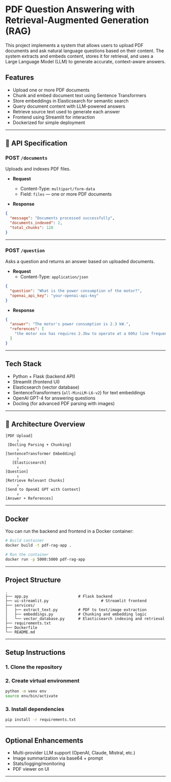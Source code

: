 # PDF Question Answering with Retrieval-Augmented Generation (RAG)

This project implements a system that allows users to upload PDF documents and ask natural language questions based on their content. The system extracts and embeds content, stores it for retrieval, and uses a Large Language Model (LLM) to generate accurate, context-aware answers.

##  Features

-  Upload one or more PDF documents
-  Chunk and embed document text using Sentence Transformers
-  Store embeddings in Elasticsearch for semantic search
-  Query document content with LLM-powered answers
-  Retrieve source text used to generate each answer
-  Frontend using Streamlit for interaction
-  Dockerized for simple deployment

---

## 🧪 API Specification

### POST `/documents`

Uploads and indexes PDF files.

- **Request**
  - Content-Type: `multipart/form-data`
  - Field: `files` — one or more PDF documents

- **Response**
```json
{
  "message": "Documents processed successfully",
  "documents_indexed": 2,
  "total_chunks": 128
}
```

---

### POST `/question`

Asks a question and returns an answer based on uploaded documents.

- **Request**
  - Content-Type: `application/json`
```json
{
  "question": "What is the power consumption of the motor?",
  "openai_api_key": "your-openai-api-key"
}
```

- **Response**
```json
{
  "answer": "The motor's power consumption is 2.3 kW.",
  "references": [
    "the motor xxx has requires 2.3kw to operate at a 60hz line frequency"
  ]
}
```

---

##  Tech Stack

- Python + Flask (backend API)
- Streamlit (frontend UI)
- Elasticsearch (vector database)
- SentenceTransformers (`all-MiniLM-L6-v2`) for text embeddings
- OpenAI GPT-4 for answering questions
- Docling (for advanced PDF parsing with images)

---

## 🧩 Architecture Overview

```text
[PDF Upload]
     ↓
 [Docling Parsing + Chunking]
     ↓
[SentenceTransformer Embedding]
     ↓
   [Elasticsearch]
     ↓
[Question]
     ↓
[Retrieve Relevant Chunks]
     ↓
[Send to OpenAI GPT with Context]
     ↓
[Answer + References]
```

---

##  Docker

You can run the backend and frontend in a Docker container:

```bash
# Build container
docker build -t pdf-rag-app .

# Run the container
docker run -p 5000:5000 pdf-rag-app
```

---

##  Project Structure

```
.
├── app.py                      # Flask backend
├── ui-streamlit.py                       # Streamlit frontend
├── services/
│   ├── extract_text.py         # PDF to text/image extraction
│   ├── embeddings.py           # Chunking and embedding logic
│   └── vector_database.py      # Elasticsearch indexing and retrieval
├── requirements.txt
├── Dockerfile
└── README.md
```

---

## Setup Instructions

### 1. Clone the repository


### 2. Create virtual environment
```bash
python -m venv env
source env/bin/activate
```

### 3. Install dependencies
```bash
pip install -r requirements.txt
```


---

## Optional Enhancements

- Multi-provider LLM support (OpenAI, Claude, Mistral, etc.)
- Image summarization via base64 + prompt
- Stats/logging/monitoring
- PDF viewer on UI

---

